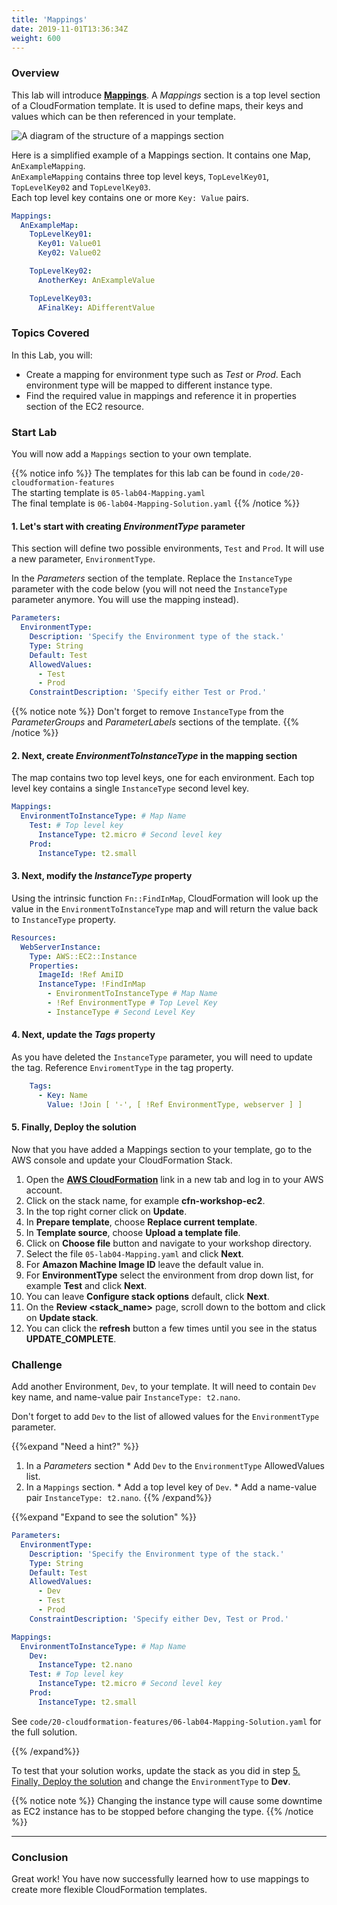 ```yaml
---
title: 'Mappings'
date: 2019-11-01T13:36:34Z
weight: 600
---
```


### Overview

This lab will introduce **[Mappings](https://docs.aws.amazon.com/AWSCloudFormation/latest/UserGuide/mappings-section-structure.html)**.
A _Mappings_ section is a top level section of a CloudFormation template. It is used to define maps, their keys and
values which can be then referenced in your template.

![A diagram of the structure of a mappings section](mappings/mapping.png)

Here is a simplified example of a Mappings section. It contains one Map, `AnExampleMapping`. \
`AnExampleMapping` contains three top level keys, `TopLevelKey01`, `TopLevelKey02` and `TopLevelKey03`. \
Each top level key contains one or more `Key: Value` pairs.

```yaml
Mappings:
  AnExampleMap:
    TopLevelKey01:
      Key01: Value01
      Key02: Value02

    TopLevelKey02:
      AnotherKey: AnExampleValue

    TopLevelKey03:
      AFinalKey: ADifferentValue
```

### Topics Covered
In this Lab, you will:

+ Create a mapping for environment type such as _Test_ or _Prod_. Each environment type will be mapped to different instance type.
+ Find the required value in mappings and reference it in properties section of the EC2 resource.

### Start Lab

You will now add a `Mappings` section to your own template.

{{% notice info %}}
The templates for this lab can be found in `code/20-cloudformation-features`\
The starting template is `05-lab04-Mapping.yaml` \
The final template is `06-lab04-Mapping-Solution.yaml`
{{% /notice %}}

#### 1. Let's start with creating _EnvironmentType_ parameter

This section will define two possible environments, `Test` and `Prod`. It will use a new parameter, `EnvironmentType`.

In the _Parameters_ section of the template. Replace the `InstanceType` parameter with the code below (you will not need the `InstanceType `parameter anymore. You will use the mapping instead).

```yaml
Parameters:
  EnvironmentType:
    Description: 'Specify the Environment type of the stack.'
    Type: String
    Default: Test
    AllowedValues:
      - Test
      - Prod
    ConstraintDescription: 'Specify either Test or Prod.'
```

{{% notice note %}}
Don't forget to remove `InstanceType` from the _ParameterGroups_ and _ParameterLabels_ sections of the template.
{{% /notice %}}

#### 2. Next, create _EnvironmentToInstanceType_ in the mapping section

The map contains two top level keys, one for each environment. Each top level key contains a single `InstanceType` second level key.

```yaml
Mappings:
  EnvironmentToInstanceType: # Map Name
    Test: # Top level key
      InstanceType: t2.micro # Second level key
    Prod:
      InstanceType: t2.small
```

#### 3. Next, modify the _InstanceType_ property

Using the intrinsic function `Fn::FindInMap`, CloudFormation will look up the value in the `EnvironmentToInstanceType`
map and will return the value back to `InstanceType` property.

```yaml
Resources:
  WebServerInstance:
    Type: AWS::EC2::Instance
    Properties:
      ImageId: !Ref AmiID
      InstanceType: !FindInMap
        - EnvironmentToInstanceType # Map Name
        - !Ref EnvironmentType # Top Level Key
        - InstanceType # Second Level Key
```

#### 4. Next, update the _Tags_ property

As you have deleted the `InstanceType` parameter, you will need to update the tag. Reference `EnviromentType` in the tag property.

```yaml
    Tags:
      - Key: Name
        Value: !Join [ '-', [ !Ref EnvironmentType, webserver ] ]
```

#### 5. Finally, Deploy the solution

Now that you have added a Mappings section to your template, go to the AWS console and update your CloudFormation Stack.

1. Open the **[AWS CloudFormation](https://console.aws.amazon.com/cloudformation)** link in a new tab and log in to your AWS account.
1. Click on the stack name, for example **cfn-workshop-ec2**.
1. In the top right corner click on **Update**.
1. In **Prepare template**, choose **Replace current template**.
1. In **Template source**, choose **Upload a template file**.
1. Click on **Choose file** button and navigate to your workshop directory.
1. Select the file `05-lab04-Mapping.yaml` and click **Next**.
1. For **Amazon Machine Image ID** leave the default value in.
1. For **EnvironmentType** select the environment from drop down list, for example **Test** and click **Next**.
1. You can leave **Configure stack options** default, click **Next**.
1. On the **Review <stack_name>** page, scroll down to the bottom and click on **Update stack**.
1. You can click the **refresh** button a few times until you see in the status **UPDATE_COMPLETE**.

### Challenge

Add another Environment, `Dev`, to your template. It will need to contain `Dev` key name, and name-value pair `InstanceType: t2.nano`.

Don't forget to add `Dev` to the list of allowed values for the `EnvironmentType` parameter.

{{%expand "Need a hint?" %}}
  1. In a _Parameters_ section
    * Add `Dev` to the `EnvironmentType` AllowedValues list.
  1. In a `Mappings` section.
    * Add a top level key of `Dev`.
    * Add a name-value pair `InstanceType: t2.nano`.
{{% /expand%}}

{{%expand "Expand to see the solution" %}}

```yaml
Parameters:
  EnvironmentType:
    Description: 'Specify the Environment type of the stack.'
    Type: String
    Default: Test
    AllowedValues:
      - Dev
      - Test
      - Prod
    ConstraintDescription: 'Specify either Dev, Test or Prod.'

Mappings:
  EnvironmentToInstanceType: # Map Name
    Dev:
      InstanceType: t2.nano
    Test: # Top level key
      InstanceType: t2.micro # Second level key
    Prod:
      InstanceType: t2.small
```

See `code/20-cloudformation-features/06-lab04-Mapping-Solution.yaml` for the full solution.

{{% /expand%}}

To test that your solution works, update the stack as you did in step [5. Finally, Deploy the solution](#5-finally-deploy-the-solution)
and change the `EnvironmentType` to **Dev**.

{{% notice note %}}
Changing the instance type will cause some downtime as EC2 instance has to be stopped before changing the type.
{{% /notice %}}

---
### Conclusion

Great work! You have now successfully learned how to use mappings to create more flexible CloudFormation templates.
